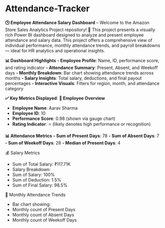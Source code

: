 # Attendance-Tracker
**🕒 Employee Attendance Salary Dashboard** 
– Welcome to the Amazon Store Sales Analytics Project repository! 🚀 This project presents a visually rich Power BI dashboard designed to analyze and present employee attendance and salary data. This project offers a comprehensive view of individual performance, monthly attendance trends, and payroll breakdowns — ideal for HR analytics and operational insights.

**📊 Dashboard Highlights**
**- Employee Profile**: Name, ID, performance score, and rating indicator
**- Attendance Summary**: Present, Absent, and Weekoff days
**- Monthly Breakdown**: Bar chart showing attendance trends across months
**- Salary Insights**: Total salary, deductions, and final payout percentages
**- Interactive Visuals**: Filters for region, month, and attendance category

**✅ Key Metrics Displayed**:
**📌 Employee Overview**
- **Employee Name**: Aarav Sharma
- **Employee ID**: 10
- **Performance Score**: 0.98 (shown via gauge chart)
- **Rating Indicator**: ⭐
 (likely denotes high performance or recognition)

**📊 Attendance Metrics**
**- Sum of Present Days**: 78
**- Sum of Absent Days**: 7
**- Sum of Weekoff Days**: 28
**- Median of Present Days**: 4

💰 Salary Metrics
- Sum of Total Salary: ₹117.71K
- Salary Breakdown:
- Sum of Salary: 100%
- Sum of Deduction: 1.5%
- Sum of Final Salary: 98.5%

📅 Monthly Attendance Trends
- Bar chart showing:
- Monthly count of Present Days
- Monthly count of Absent Days
- Monthly count of Weekoff Days






